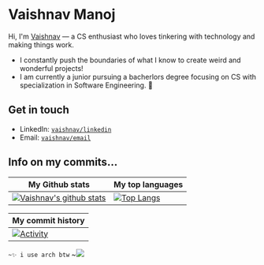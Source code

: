 # Vaishnav Manoj
Hi, I'm [Vaishnav](https://vaishnav.tech) — a CS enthusiast who loves tinkering with technology and making things work. 
* I constantly push the boundaries of what I know to create weird and wonderful projects!
* I am currently a junior pursuing a bacherlors degree focusing on CS with specialization in Software Engineering. 🚀


## Get in touch
- LinkedIn: [`vaishnav/linkedin`](https://vaishnav.tech/linkedin)
- Email: [`vaishnav/email`](https://vaishnav.tech/email)


## Info on my commits...

| My Github stats | My top languages |
|---|---|
| [![Vaishnav's github stats](https://github-readme-stats.vercel.app/api?username=vaishnav-mk&show_icons=true&theme=dark)](https://github.com/vaishnav-mk) | [![Top Langs](https://github-readme-stats.vercel.app/api/top-langs/?username=vaishnav-mk&layout=compact&theme=dark)](https://github.com/vaishnav-mk) | 

| My commit history |
|---|
|[![Activity](https://activity-graph.herokuapp.com/graph?username=vaishnav-mk&theme=github)](https://github.com/vaishnav-mk) |


`~✨ i use arch btw`
~![](https://komarev.com/ghpvc/?username=vaishnav-mk&color=grey)
